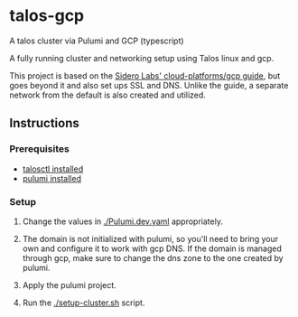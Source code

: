 # talos-gcp

A talos cluster via Pulumi and GCP (typescript)

A fully running cluster and networking setup using Talos linux and gcp.

This project is based on the [Sidero Labs' cloud-platforms/gcp guide](https://www.talos.dev/v1.6/talos-guides/install/cloud-platforms/gcp/), but goes beyond it and also set ups SSL and DNS.
Unlike the guide, a separate network from the default is also created and utilized.

## Instructions

### Prerequisites

* [talosctl installed](https://www.talos.dev/v1.7/talos-guides/install/talosctl/)
* [pulumi installed](https://www.pulumi.com/docs/clouds/azure/get-started/begin/#install-pulumi)

### Setup

1. Change the values in [./Pulumi.dev.yaml](./Pulumi.dev.yaml) appropriately.

2. The domain is not initialized with pulumi, so you'll need to bring your own and configure it
to work with gcp DNS. If the domain is managed through gcp, make sure to change the dns zone to the one
created by pulumi.

1. Apply the pulumi project.

2. Run the [./setup-cluster.sh](./setup-cluster.sh) script.
